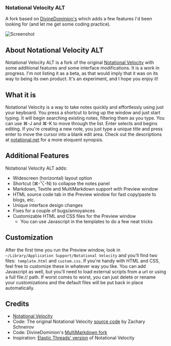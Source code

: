 ### Notational Velocity  ALT

A fork based on [DivineDominion's](github.com/divineDominion/nv) which adds a few features I'd been looking for (and let me get some coding practice).

![Screenshot](http://img.skitch.com/20101210-3qf2t3pccfxf6yi2ng55fyy53.jpg)

## About Notational Velocity ALT ##

Notational Velocity ALT is a fork of the original [Notational Velocity][notational] with some additional features and some interface modifications. It is a work in progress. I'm not listing it as a beta, as that would imply that it was on its way to being its own product. It's an experiment, and I hope you enjoy it!

## What it is ##

Notational Velocity is a way to take notes quickly and effortlessly using just your keyboard. You press a shortcut to bring up the window and just start typing. It will begin searching existing notes, filtering them as you type. You can use &#x2318;-J and &#x2318;-K to move through the list. Enter selects and begins editing. If you're creating a new note, you just type a unique title and press enter to move the cursor into a blank edit area. Check out the descriptions at [notational.net][notational] for a more eloquent synopsis.

## Additional Features ## 

Notational Velocity ALT adds:

* Widescreen (horizontal) layout option
* Shortcut (&#x2318;-&#x2325;-N) to collapse the notes panel
* Markdown, Textile and MultiMarkdown support with Preview window
* HTML source code tab in the Preview window for fast copy/paste to blogs, etc.
* Unique interface design changes
* Fixes for a couple of bugs/annoyances
* Customizable HTML and CSS files for the Preview window
	* You can use Javascript in the templates to do a few neat tricks

## Customization ## 

After the first time you run the Preview window, look in `~/Library/Application Support/Notational Velocity` and you'll find two files:` template.html` and `custom.css`. If you're handy with HTML and CSS, feel free to customize these in whatever way you like. You can add Javascript as well, but you'll need to load external scripts from a url or using a full file:// path. If worst comes to worst, you can just delete or rename your customizations and the default files will be put back in place automatically.


## Credits ## 

* [Notational Velocity][notational]
* Code: The original Notational Velocity [source code][original source] by Zachary Schneirov
* Code: DivineDominion's [MultiMarkdown fork][DivineDominion]
* Inspiration: [Elastic Threads' version](http://elasticthreads.tumblr.com/nv) of Notational Velocity

[notational]: http://notational.net/
[original source]: https://github.com/scrod/nv
[DivineDominion]: https://github.com/DivineDominion/nv


